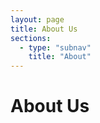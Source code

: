 ```yaml
---
layout: page
title: About Us
sections:
  - type: "subnav"
    title: "About"
---
```


# About <span class="emphasized-header">Us</span>